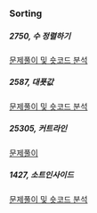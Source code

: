 ### Sorting
##### 2750, 수 정렬하기
<a href="https://ds-student.tistory.com/171">문제풀이 및 숏코드 분석</a>

##### 2587, 대푯값
<a href="https://ds-student.tistory.com/172">문제풀이 및 숏코드 분석</a>

##### 25305, 커트라인
<a href="">문제풀이</a>

##### 1427, 소트인사이드
<a href="https://ds-student.tistory.com/173">문제풀이 및 숏코드 분석</a>